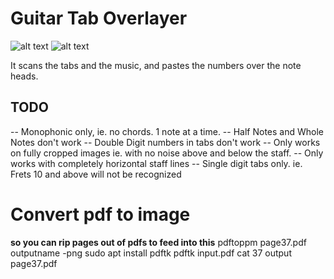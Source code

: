 # Guitar Tab Overlayer

![alt text](https://user-images.githubusercontent.com/28636252/59810835-133d8900-92d5-11e9-913b-a6e3963d9699.png)
![alt text](https://user-images.githubusercontent.com/28636252/59811135-8267ad00-92d6-11e9-8907-a9f243a02756.png)

It scans the tabs and the music, and pastes the numbers over the note heads.  


## TODO ##
-- Monophonic only, ie. no chords.  1 note at a time.
-- Half Notes and Whole Notes don't work
-- Double Digit numbers in tabs don't work
-- Only works on fully cropped images ie. with no noise above and below the staff.
-- Only works with completely horizontal staff lines
-- Single digit tabs only.  ie. Frets 10 and above will not be recognized

# Convert pdf to image
**so you can rip pages out of pdfs to feed into this**
pdftoppm page37.pdf outputname -png
sudo apt install pdftk
pdftk input.pdf cat 37 output page37.pdf

